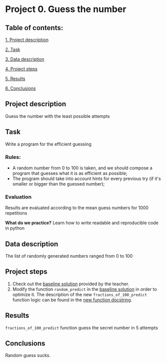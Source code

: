 # Project 0. Guess the number

## Table of contents:
[1. Project description](https://github.com/lamewarden/sf_data_science-2022-/tree/main/project%200/README_project_0.md#Project-description)

[2. Task](https://github.com/lamewarden/sf_data_science-2022-/tree/main/project%200/README_project_0.md#Task)

[3. Data description](https://github.com/lamewarden/sf_data_science-2022-/tree/main/project%200/README_project_0.md#Data-description)

[4. Project steps](https://github.com/lamewarden/sf_data_science-2022-/tree/main/project%200/README_project_0.md#Project-steps)

[5. Results](https://github.com/lamewarden/sf_data_science-2022-/tree/main/project%200/README_project_0.md#Results)

[6. Conclusions](https://github.com/lamewarden/sf_data_science-2022-/tree/main/project%200/README_project_0.md#Conclusions)


## Project description
Guess the number with the least possible attempts 

## Task
Write a program for the efficient guessing

### Rules:
- A random number from 0 to 100 is taken, and we should compose a program that guesses what it is as efficient as possible;
- The program should take into account hints for every previous try (if it's smaller or bigger than the guessed number);

### Evaluation
Results are evaluated according to the mean guess numbers for 1000 repetitions

**What do we practice?**
Learn how to write readable and reproducible code in python

## Data description

The list of randomly generated numbers ranged from 0 to 100

## Project steps

1. Check out the [baseline solution](https://github.com/lamewarden/sf_data_science-2022-/blob/main/project%200/game(baseline_solution).py) provided by the teacher.
2. Modify the function `random_predict` in the [baseline solution](https://github.com/lamewarden/sf_data_science-2022-/blob/main/project%200/game(baseline_solution).py) in order to optimize it. The description of the new `fractions_of_100_predict` function logic can be found in the [new function docstring](https://github.com/lamewarden/sf_data_science-2022-/blob/main/project%200/game_solution.py).

## Results

`fractions_of_100_predict` function guess the secret number in 5 attempts

## Conclusions

Random guess sucks.



